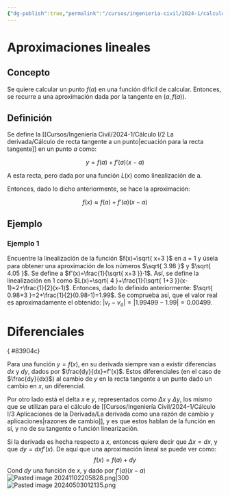 ```yaml
---
{"dg-publish":true,"permalink":"/cursos/ingenieria-civil/2024-1/calculo-i/3-aplicaciones-de-la-derivada/aproximaciones-lineales-y-diferenciales/","tags":["I2MAT1610"]}
---
```


# Aproximaciones lineales 
## Concepto

Se quiere calcular un punto $f(a)$ en una función difícil de calcular. Entonces, se recurre a una aproximación dada por la tangente en $(a,f(a))$.

## Definición

Se define la [[Cursos/Ingeniería Civil/2024-1/Cálculo I/2 La derivada/Cálculo de recta tangente a un punto\|ecuación para la recta tangente]] en un punto $a$ como:

$$
y=f(a)+f'(a)(x-a)
$$

A esta recta, pero dada por una función $L(x)$ como linealización de a.

Entonces, dado lo dicho anteriormente, se hace la aproximación:

$$
f(x) \approx f(a)+f'(a)(x-a)
$$
## Ejemplo
### Ejemplo 1

Encuentre la linealización de la función $f(x)=\sqrt{ x+3 }$ en 𝑎 = 1 y úsela para obtener una aproximación de los números $\sqrt{ 3.98 }$ y $\sqrt{ 4.05 }$.
	Se define a $f'(x)=\frac{1}{\sqrt{ x+3 }}·1$.
	Así, se define la linealización en $1$ como $L(x)=\sqrt{ 4 }+\frac{1}{\sqrt{ 1+3 }}(x-1)=2+\frac{1}{2}(x-1)$.
	Entonces, dado lo definido anteriormente: $\sqrt{ 0.98+3 }=2+\frac{1}{2}(0.98-1)=1.99$.
	Se comprueba así, que el valor real es aproximadamente el obtenido: $|v_{r}-v_{o}| = |1.99499-1.99|=0.00499$.

# Diferenciales
{ #83904c}


Para una función $y=f(x)$, en su derivada siempre van a existir diferencias $dx$ y $dy$, dados por $\frac{dy}{dx}=f'(x)$. Estos diferenciales (en el caso de $\frac{dy}{dx}$) al cambio de $y$ en la recta tangente a un punto dado un cambio en $x$, un diferencial.

Por otro lado está el delta $x$ e $y$, representados como $\Delta x$ y $\Delta y$, los mismo que se utilizan para el cálculo de [[Cursos/Ingeniería Civil/2024-1/Cálculo I/3 Aplicaciones de la Derivada/La derivada como una razón de cambio y aplicaciones\|razones de cambio]], y es que estos hablan de la función en sí, y no de su tangente o función linearización.

Si la derivada es hecha respecto a $x$, entonces quiere decir que $\Delta x=dx$, y que $dy=dxf'(x)$.
De aquí que una aproximación lineal se puede ver como:
$$
f(x)=f(a)+dy
$$
Cond $dy$ una función de $x$, y dado por $f'(a)(x-a)$
![Pasted image 20241102205828.png|300](/img/user/Cursos/Ingenier%C3%ADa%20Civil/2024-1/C%C3%A1lculo%20I/3%20Aplicaciones%20de%20la%20Derivada/attachments/Pasted%20image%2020241102205828.png)
![Pasted image 20240503012135.png](/img/user/Cursos/Ingenier%C3%ADa%20Civil/2024-1/C%C3%A1lculo%20I/3%20Aplicaciones%20de%20la%20Derivada/attachments/Pasted%20image%2020240503012135.png)
